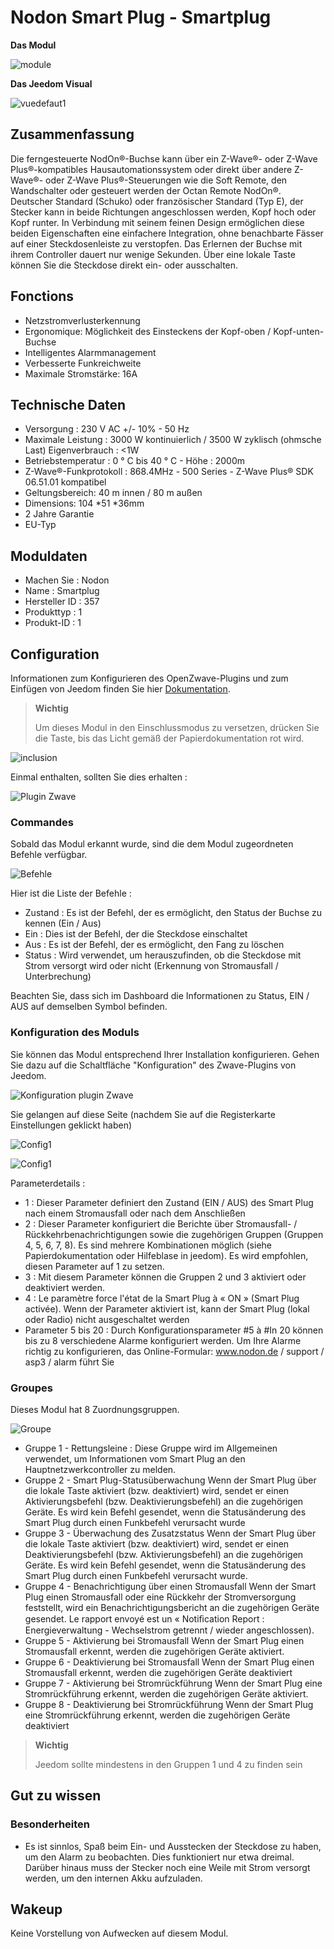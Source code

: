 # Nodon Smart Plug - Smartplug

**Das Modul**

![module](images/nodon.smartplug/module.jpg)

**Das Jeedom Visual**

![vuedefaut1](images/nodon.smartplug/vuedefaut1.jpg)

## Zusammenfassung

Die ferngesteuerte NodOn®-Buchse kann über ein Z-Wave®- oder Z-Wave Plus®-kompatibles Hausautomationssystem oder direkt über andere Z-Wave®- oder Z-Wave Plus®-Steuerungen wie die Soft Remote, den Wandschalter oder gesteuert werden der Octan Remote NodOn®. Deutscher Standard (Schuko) oder französischer Standard (Typ E), der Stecker kann in beide Richtungen angeschlossen werden, Kopf hoch oder Kopf runter. In Verbindung mit seinem feinen Design ermöglichen diese beiden Eigenschaften eine einfachere Integration, ohne benachbarte Fässer auf einer Steckdosenleiste zu verstopfen. Das Erlernen der Buchse mit ihrem Controller dauert nur wenige Sekunden. Über eine lokale Taste können Sie die Steckdose direkt ein- oder ausschalten.

## Fonctions

-   Netzstromverlusterkennung
-   Ergonomique: Möglichkeit des Einsteckens der Kopf-oben / Kopf-unten-Buchse
-   Intelligentes Alarmmanagement
-   Verbesserte Funkreichweite
-   Maximale Stromstärke: 16A

## Technische Daten

-   Versorgung : 230 V AC +/- 10% - 50 Hz
-   Maximale Leistung : 3000 W kontinuierlich / 3500 W zyklisch (ohmsche Last) Eigenverbrauch : &lt;1W
-   Betriebstemperatur : 0 ° C bis 40 ° C - Höhe : 2000m
-   Z-Wave®-Funkprotokoll : 868.4MHz - 500 Series - Z-Wave Plus® SDK 06.51.01 kompatibel
-   Geltungsbereich: 40 m innen / 80 m außen
-   Dimensions: 104 \*51 \*36mm
-   2 Jahre Garantie
-   EU-Typ

## Moduldaten

-   Machen Sie : Nodon
-   Name : Smartplug
-   Hersteller ID : 357
-   Produkttyp : 1
-   Produkt-ID : 1

## Configuration

Informationen zum Konfigurieren des OpenZwave-Plugins und zum Einfügen von Jeedom finden Sie hier [Dokumentation](https://doc.jeedom.com/de_DE/plugins/automation%20protocol/openzwave/).

> **Wichtig**
>
> Um dieses Modul in den Einschlussmodus zu versetzen, drücken Sie die Taste, bis das Licht gemäß der Papierdokumentation rot wird.

![inclusion](images/nodon.smartplug/inclusion.jpg)

Einmal enthalten, sollten Sie dies erhalten :

![Plugin Zwave](images/nodon.smartplug/information.jpg)

### Commandes

Sobald das Modul erkannt wurde, sind die dem Modul zugeordneten Befehle verfügbar.

![Befehle](images/nodon.smartplug/commandes.jpg)

Hier ist die Liste der Befehle :

-   Zustand : Es ist der Befehl, der es ermöglicht, den Status der Buchse zu kennen (Ein / Aus)
-   Ein : Dies ist der Befehl, der die Steckdose einschaltet
-   Aus : Es ist der Befehl, der es ermöglicht, den Fang zu löschen
-   Status : Wird verwendet, um herauszufinden, ob die Steckdose mit Strom versorgt wird oder nicht (Erkennung von Stromausfall / Unterbrechung)

Beachten Sie, dass sich im Dashboard die Informationen zu Status, EIN / AUS auf demselben Symbol befinden.

### Konfiguration des Moduls

Sie können das Modul entsprechend Ihrer Installation konfigurieren. Gehen Sie dazu auf die Schaltfläche "Konfiguration" des Zwave-Plugins von Jeedom.

![Konfiguration plugin Zwave](images/plugin/bouton_configuration.jpg)

Sie gelangen auf diese Seite (nachdem Sie auf die Registerkarte Einstellungen geklickt haben)

![Config1](images/nodon.smartplug/config1.jpg)

![Config1](images/nodon.smartplug/config2.jpg)

Parameterdetails :

-   1 : Dieser Parameter definiert den Zustand (EIN / AUS) des Smart Plug nach einem Stromausfall oder nach dem Anschließen
-   2 : Dieser Parameter konfiguriert die Berichte über Stromausfall- / Rückkehrbenachrichtigungen sowie die zugehörigen Gruppen (Gruppen 4, 5, 6, 7, 8). Es sind mehrere Kombinationen möglich (siehe Papierdokumentation oder Hilfeblase in jeedom). Es wird empfohlen, diesen Parameter auf 1 zu setzen.
-   3 : Mit diesem Parameter können die Gruppen 2 und 3 aktiviert oder deaktiviert werden.
-   4 : Le paramètre force l'état de la Smart Plug à « ON » (Smart Plug activée). Wenn der Parameter aktiviert ist, kann der Smart Plug (lokal oder Radio) nicht ausgeschaltet werden
-   Parameter 5 bis 20 : Durch Konfigurationsparameter \#5 à \#In 20 können bis zu 8 verschiedene Alarme konfiguriert werden. Um Ihre Alarme richtig zu konfigurieren, das Online-Formular: www.nodon.de / support / asp3 / alarm führt Sie

### Groupes

Dieses Modul hat 8 Zuordnungsgruppen.

![Groupe](images/nodon.smartplug/groupe.jpg)

-   Gruppe 1 - Rettungsleine : Diese Gruppe wird im Allgemeinen verwendet, um Informationen vom Smart Plug an den Hauptnetzwerkcontroller zu melden.
-   Gruppe 2 - Smart Plug-Statusüberwachung Wenn der Smart Plug über die lokale Taste aktiviert (bzw. deaktiviert) wird, sendet er einen Aktivierungsbefehl (bzw. Deaktivierungsbefehl) an die zugehörigen Geräte. Es wird kein Befehl gesendet, wenn die Statusänderung des Smart Plug durch einen Funkbefehl verursacht wurde
-   Gruppe 3 - Überwachung des Zusatzstatus Wenn der Smart Plug über die lokale Taste aktiviert (bzw. deaktiviert) wird, sendet er einen Deaktivierungsbefehl (bzw. Aktivierungsbefehl) an die zugehörigen Geräte. Es wird kein Befehl gesendet, wenn die Statusänderung des Smart Plug durch einen Funkbefehl verursacht wurde.
-   Gruppe 4 - Benachrichtigung über einen Stromausfall Wenn der Smart Plug einen Stromausfall oder eine Rückkehr der Stromversorgung feststellt, wird ein Benachrichtigungsbericht an die zugehörigen Geräte gesendet. Le rapport envoyé est un « Notiﬁcation Report : Energieverwaltung - Wechselstrom getrennt / wieder angeschlossen).
-   Gruppe 5 - Aktivierung bei Stromausfall Wenn der Smart Plug einen Stromausfall erkennt, werden die zugehörigen Geräte aktiviert.
-   Gruppe 6 - Deaktivierung bei Stromausfall Wenn der Smart Plug einen Stromausfall erkennt, werden die zugehörigen Geräte deaktiviert
-   Gruppe 7 - Aktivierung bei Stromrückführung Wenn der Smart Plug eine Stromrückführung erkennt, werden die zugehörigen Geräte aktiviert.
-   Gruppe 8 - Deaktivierung bei Stromrückführung Wenn der Smart Plug eine Stromrückführung erkennt, werden die zugehörigen Geräte deaktiviert

> **Wichtig**
>
> Jeedom sollte mindestens in den Gruppen 1 und 4 zu finden sein

## Gut zu wissen

### Besonderheiten

-   Es ist sinnlos, Spaß beim Ein- und Ausstecken der Steckdose zu haben, um den Alarm zu beobachten. Dies funktioniert nur etwa dreimal. Darüber hinaus muss der Stecker noch eine Weile mit Strom versorgt werden, um den internen Akku aufzuladen.

## Wakeup

Keine Vorstellung von Aufwecken auf diesem Modul.
